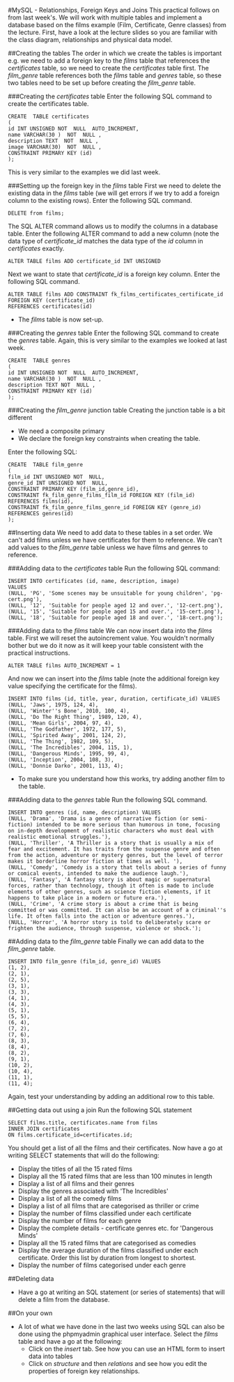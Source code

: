 #MySQL - Relationships, Foreign Keys and Joins
This practical follows on from last week's. We will work with multiple tables and  implement a database based on the films example (Film, Certificate, Genre classes) from the lecture. First, have a look at the lecture slides so you are familiar with the class diagram, relationships and physical data model. 

##Creating the tables
The order in which we create the tables is important e.g. we need to add a foreign key to the *films* table that references the *certificates* table, so we need to create the *certificates* table first.  The *film_genre* table references both the *films* table and *genres* table, so these two tables need to be set up before creating the *film_genre* table. 

###Creating the *certificates* table
Enter the following SQL command to create the certificates table.

```
CREATE  TABLE certificates
( 
id INT UNSIGNED NOT  NULL  AUTO_INCREMENT,
name VARCHAR(30 )  NOT  NULL ,
description TEXT  NOT  NULL ,
image VARCHAR(30)  NOT  NULL ,
CONSTRAINT PRIMARY KEY (id) 
);
```

This is very similar to the examples we did last week.

###Setting up the foreign key in the *films* table
First we need to delete the existing data in the *films* table (we will get errors if we try to add a foreign column to the existing rows). Enter the following SQL command.

```
DELETE from films;
```

The SQL ALTER command allows us to modify the columns in a database table. Enter the following ALTER command to add a new column (note the data type of *certificate_id* matches the data type of the *id* column in *certificates* exactly. 

```
ALTER TABLE films ADD certificate_id INT UNSIGNED
```

Next we want to state that *certificate_id* is a foreign key column. Enter the following SQL command.

```
ALTER TABLE films ADD CONSTRAINT fk_films_certificates_certificate_id
FOREIGN KEY (certificate_id)
REFERENCES certificates(id)
```
* The *films* table is now set-up. 

###Creating the *genres* table
Enter the following SQL command to create the *genres* table. Again, this is very similar to the examples we looked at last week.

```
CREATE  TABLE genres
( 
id INT UNSIGNED NOT  NULL  AUTO_INCREMENT,
name VARCHAR(30 )  NOT  NULL ,
description TEXT NOT  NULL ,
CONSTRAINT PRIMARY KEY (id) 
);

```

###Creating the *film_genre* junction table
Creating the junction table is a bit different
* We need a composite primary 
* We declare the foreign key constraints when creating the table.

Enter the following SQL:

```
CREATE  TABLE film_genre
( 
film_id INT UNSIGNED NOT  NULL,
genre_id INT UNSIGNED NOT  NULL,
CONSTRAINT PRIMARY KEY (film_id,genre_id),
CONSTRAINT fk_film_genre_films_film_id FOREIGN KEY (film_id) REFERENCES films(id),
CONSTRAINT fk_film_genre_films_genre_id FOREIGN KEY (genre_id) REFERENCES genres(id)      
);

```
##Inserting data
We need to add data to these tables in a set order. We can't add films unless we have certificates for them to reference. We can't add values to the *film_genre* table unless we have films and genres to reference. 

###Adding data to the *certificates* table
Run the following SQL command:

```
INSERT INTO certificates (id, name, description, image) 
VALUES 
(NULL, 'PG', 'Some scenes may be unsuitable for young children', 'pg-cert.png'), 
(NULL, '12', 'Suitable for people aged 12 and over.', '12-cert.png'), 
(NULL, '15', 'Suitable for people aged 15 and over.', '15-cert.png'), 
(NULL, '18', 'Suitable for people aged 18 and over.', '18-cert.png');
```

###Adding data to the *films* table
We can now insert data into the *films* table. 
First we will reset the autoincrement value. You wouldn't normally bother but we do it now as it will keep your table consistent with the practical instructions. 

```
ALTER TABLE films AUTO_INCREMENT = 1
```

And now we can insert into the *films* table (note the additional foreign key value specifying the certificate for the films).

```
INSERT INTO films (id, title, year, duration, certificate_id) VALUES
(NULL, 'Jaws', 1975, 124, 4),
(NULL, 'Winter''s Bone', 2010, 100, 4),
(NULL, 'Do The Right Thing', 1989, 120, 4),
(NULL, 'Mean Girls', 2004, 97, 4),
(NULL, 'The Godfather', 1972, 177, 5),
(NULL, 'Spirited Away', 2001, 124, 2),
(NULL, 'The Thing', 1982, 109, 5),
(NULL, 'The Incredibles', 2004, 115, 1),
(NULL, 'Dangerous Minds', 1995, 99, 4),
(NULL, 'Inception', 2004, 108, 3),
(NULL, 'Donnie Darko', 2001, 113, 4);
```
* To make sure you understand how this works, try adding another film to the table.

###Adding data to the *genres* table
Run the following SQL command.

```
INSERT INTO genres (id, name, description) VALUES 
(NULL, 'Drama', 'Drama is a genre of narrative fiction (or semi-fiction) intended to be more serious than humorous in tone, focusing on in-depth development of realistic characters who must deal with realistic emotional struggles.'),
(NULL, 'Thriller', 'A Thriller is a story that is usually a mix of fear and excitement. It has traits from the suspense genre and often from the action, adventure or mystery genres, but the level of terror makes it borderline horror fiction at times as well. '),
(NULL, 'Comedy', 'Comedy is a story that tells about a series of funny or comical events, intended to make the audience laugh.'),
(NULL, 'Fantasy', 'A fantasy story is about magic or supernatural forces, rather than technology, though it often is made to include elements of other genres, such as science fiction elements, if it happens to take place in a modern or future era.'),
(NULL, 'Crime', 'A crime story is about a crime that is being committed or was committed. It can also be an account of a criminal''s life. It often falls into the action or adventure genres.'),
(NULL, 'Horror', 'A horror story is told to deliberately scare or frighten the audience, through suspense, violence or shock.');
```

##Adding data to the *film_genre* table
Finally we can add data to the *film_genre* table.

```
INSERT INTO film_genre (film_id, genre_id) VALUES
(1, 2),
(2, 1),
(2, 5),
(3, 1),
(3, 3),
(4, 1),
(4, 3),
(5, 1),
(5, 5),
(6, 4),
(7, 2),
(7, 6),
(8, 3),
(8, 4),
(8, 2),
(9, 1),
(10, 2),
(10, 4),
(11, 1),
(11, 4);
```
Again, test your understanding by adding an additional row to this table. 

##Getting data out using a join
Run the following SQL statement

```
SELECT films.title, certificates.name from films
INNER JOIN certificates
ON films.certificate_id=certificates.id;
```
You should get a list of all the films and their certificates. Now have a go at writing SELECT statements that will do the following:
* Display the titles of all the 15 rated films
* Display all the 15 rated films that are less than 100 minutes in length
* Display a list of all films and their genres
* Display the genres associated with 'The Incredibles'
* Display a list of all the comedy films
* Display a list of all films that are categorised as thriller or crime
* Display the number of films classified under each certificate
* Display the number of films for each genre
* Display the complete details - certificate genres etc. for 'Dangerous Minds'
* Display all the 15 rated films that are categorised as comedies
* Display the average duration of the films classified under each certificate. Order this list by duration from longest to shortest.
* Display the number of films categorised under each genre

##Deleting data
* Have a go at writing an SQL statement (or series of statements) that will delete a film from the database.

##On your own 
* A lot of what we have done in the last two weeks using SQL can also be done using the phpmyadmin graphical user interface. Select the *films* table and have a go at the following:
   * Click on the *insert* tab. See how you can use an HTML form to insert data into tables
   * Click on *structure* and then *relations* and see how you edit the properties of foreign key relationships.  